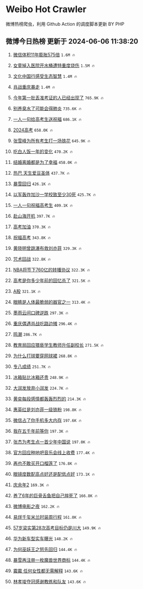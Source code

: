 # Weibo Hot Crawler 



微博热榜爬虫，利用 Github Action 的调度脚本更新 BY PHP 


## 微博今日热榜 更新于 2024-06-06 11:38:20 
1. [微信体积11年膨胀575倍](https://s.weibo.com/weibo?q=%23%E5%BE%AE%E4%BF%A1%E4%BD%93%E7%A7%AF11%E5%B9%B4%E8%86%A8%E8%83%80575%E5%80%8D%23&t=31&band_rank=1&Refer=top) `1.6M 🔥` 

1. [女童掉入医院开水桶遭特重度烧伤](https://s.weibo.com/weibo?q=%23%E5%A5%B3%E7%AB%A5%E6%8E%89%E5%85%A5%E5%8C%BB%E9%99%A2%E5%BC%80%E6%B0%B4%E6%A1%B6%E9%81%AD%E7%89%B9%E9%87%8D%E5%BA%A6%E7%83%A7%E4%BC%A4%23&t=31&band_rank=2&Refer=top) `1.5M 🔥` 

1. [文化中国行感受生态智慧](https://s.weibo.com/weibo?q=%23%E6%96%87%E5%8C%96%E4%B8%AD%E5%9B%BD%E8%A1%8C%E6%84%9F%E5%8F%97%E7%94%9F%E6%80%81%E6%99%BA%E6%85%A7%23&t=31&band_rank=3&Refer=top) `1.4M 🔥` 

1. [肖战重庆暴走](https://s.weibo.com/weibo?q=%23%E8%82%96%E6%88%98%E9%87%8D%E5%BA%86%E6%9A%B4%E8%B5%B0%23&t=31&band_rank=4&Refer=top) `1.4M 🔥` 

1. [今年第一批丢准考证的人已经出现了](https://s.weibo.com/weibo?q=%23%E4%BB%8A%E5%B9%B4%E7%AC%AC%E4%B8%80%E6%89%B9%E4%B8%A2%E5%87%86%E8%80%83%E8%AF%81%E7%9A%84%E4%BA%BA%E5%B7%B2%E7%BB%8F%E5%87%BA%E7%8E%B0%E4%BA%86%23&t=31&band_rank=5&Refer=top) `765.9K 🔥` 

1. [别养臭水了可能会得肺炎](https://s.weibo.com/weibo?q=%23%E5%88%AB%E5%85%BB%E8%87%AD%E6%B0%B4%E4%BA%86%E5%8F%AF%E8%83%BD%E4%BC%9A%E5%BE%97%E8%82%BA%E7%82%8E%23&t=31&band_rank=6&Refer=top) `735.6K 🔥` 

1. [一人一句给高考生送祝福](https://s.weibo.com/weibo?q=%23%E4%B8%80%E4%BA%BA%E4%B8%80%E5%8F%A5%E7%BB%99%E9%AB%98%E8%80%83%E7%94%9F%E9%80%81%E7%A5%9D%E7%A6%8F%23&t=31&band_rank=7&Refer=top) `686.1K 🔥` 

1. [2024高考](https://s.weibo.com/weibo?q=%232024%E9%AB%98%E8%80%83%23&t=31&band_rank=8&Refer=top) `658.0K 🔥` 

1. [张雪峰为所有考生打一场铁花](https://s.weibo.com/weibo?q=%23%E5%BC%A0%E9%9B%AA%E5%B3%B0%E4%B8%BA%E6%89%80%E6%9C%89%E8%80%83%E7%94%9F%E6%89%93%E4%B8%80%E5%9C%BA%E9%93%81%E8%8A%B1%23&t=31&band_rank=9&Refer=top) `645.9K 🔥` 

1. [吃白人饭一年的变化](https://s.weibo.com/weibo?q=%23%E5%90%83%E7%99%BD%E4%BA%BA%E9%A5%AD%E4%B8%80%E5%B9%B4%E7%9A%84%E5%8F%98%E5%8C%96%23&t=31&band_rank=10&Refer=top) `470.2K 🔥` 

1. [结婚离婚都是为了幸福](https://s.weibo.com/weibo?q=%E7%BB%93%E5%A9%9A%E7%A6%BB%E5%A9%9A%E9%83%BD%E6%98%AF%E4%B8%BA%E4%BA%86%E5%B9%B8%E7%A6%8F&t=31&band_rank=11&Refer=top) `458.0K 🔥` 

1. [热巴 天生爱豆圣体](https://s.weibo.com/weibo?q=%E7%83%AD%E5%B7%B4%20%E5%A4%A9%E7%94%9F%E7%88%B1%E8%B1%86%E5%9C%A3%E4%BD%93&t=31&band_rank=12&Refer=top) `437.7K 🔥` 

1. [暴雪回归](https://s.weibo.com/weibo?q=%E6%9A%B4%E9%9B%AA%E5%9B%9E%E5%BD%92&t=31&band_rank=13&Refer=top) `426.1K 🔥` 

1. [以军轰炸加沙一学校致至少30死](https://s.weibo.com/weibo?q=%23%E4%BB%A5%E5%86%9B%E8%BD%B0%E7%82%B8%E5%8A%A0%E6%B2%99%E4%B8%80%E5%AD%A6%E6%A0%A1%E8%87%B4%E8%87%B3%E5%B0%9130%E6%AD%BB%23&t=31&band_rank=14&Refer=top) `425.7K 🔥` 

1. [一人一句祝福高考生](https://s.weibo.com/weibo?q=%23%E4%B8%80%E4%BA%BA%E4%B8%80%E5%8F%A5%E7%A5%9D%E7%A6%8F%E9%AB%98%E8%80%83%E7%94%9F%23&t=31&band_rank=15&Refer=top) `409.1K 🔥` 

1. [赴山海开机](https://s.weibo.com/weibo?q=%E8%B5%B4%E5%B1%B1%E6%B5%B7%E5%BC%80%E6%9C%BA&t=31&band_rank=16&Refer=top) `397.7K 🔥` 

1. [高考加油](https://s.weibo.com/weibo?q=%E9%AB%98%E8%80%83%E5%8A%A0%E6%B2%B9&t=31&band_rank=17&Refer=top) `370.3K 🔥` 

1. [祝福高考](https://s.weibo.com/weibo?q=%23%E7%A5%9D%E7%A6%8F%E9%AB%98%E8%80%83%23&t=31&band_rank=18&Refer=top) `343.8K 🔥` 

1. [黄晓明曾跳瀑布救刘亦菲](https://s.weibo.com/weibo?q=%23%E9%BB%84%E6%99%93%E6%98%8E%E6%9B%BE%E8%B7%B3%E7%80%91%E5%B8%83%E6%95%91%E5%88%98%E4%BA%A6%E8%8F%B2%23&t=31&band_rank=19&Refer=top) `329.3K 🔥` 

1. [咒术回战](https://s.weibo.com/weibo?q=%E5%92%92%E6%9C%AF%E5%9B%9E%E6%88%98&t=31&band_rank=20&Refer=top) `322.8K 🔥` 

1. [NBA将签下760亿的转播协议](https://s.weibo.com/weibo?q=%23NBA%E5%B0%86%E7%AD%BE%E4%B8%8B760%E4%BA%BF%E7%9A%84%E8%BD%AC%E6%92%AD%E5%8D%8F%E8%AE%AE%23&t=31&band_rank=21&Refer=top) `322.3K 🔥` 

1. [高考是你多少年前的回忆杀了](https://s.weibo.com/weibo?q=%23%E9%AB%98%E8%80%83%E6%98%AF%E4%BD%A0%E5%A4%9A%E5%B0%91%E5%B9%B4%E5%89%8D%E7%9A%84%E5%9B%9E%E5%BF%86%E6%9D%80%E4%BA%86%23&t=31&band_rank=22&Refer=top) `321.5K 🔥` 

1. [A股](https://s.weibo.com/weibo?q=A%E8%82%A1&t=31&band_rank=23&Refer=top) `321.1K 🔥` 

1. [眼睛是人体最脆弱的器官之一](https://s.weibo.com/weibo?q=%23%E7%9C%BC%E7%9D%9B%E6%98%AF%E4%BA%BA%E4%BD%93%E6%9C%80%E8%84%86%E5%BC%B1%E7%9A%84%E5%99%A8%E5%AE%98%E4%B9%8B%E4%B8%80%23&t=31&band_rank=24&Refer=top) `313.4K 🔥` 

1. [墨雨云间口碑逆跌](https://s.weibo.com/weibo?q=%23%E5%A2%A8%E9%9B%A8%E4%BA%91%E9%97%B4%E5%8F%A3%E7%A2%91%E9%80%86%E8%B7%8C%23&t=31&band_rank=25&Refer=top) `297.3K 🔥` 

1. [重庆偶遇肖战吃路边摊](https://s.weibo.com/weibo?q=%23%E9%87%8D%E5%BA%86%E5%81%B6%E9%81%87%E8%82%96%E6%88%98%E5%90%83%E8%B7%AF%E8%BE%B9%E6%91%8A%23&t=31&band_rank=26&Refer=top) `296.4K 🔥` 

1. [鸣潮](https://s.weibo.com/weibo?q=%23%E9%B8%A3%E6%BD%AE%23&t=31&band_rank=27&Refer=top) `286.7K 🔥` 

1. [教育局回应猥亵学生教师升任副校长](https://s.weibo.com/weibo?q=%23%E6%95%99%E8%82%B2%E5%B1%80%E5%9B%9E%E5%BA%94%E7%8C%A5%E4%BA%B5%E5%AD%A6%E7%94%9F%E6%95%99%E5%B8%88%E5%8D%87%E4%BB%BB%E5%89%AF%E6%A0%A1%E9%95%BF%23&t=31&band_rank=28&Refer=top) `271.5K 🔥` 

1. [为什么打球要穿网球裙](https://s.weibo.com/weibo?q=%E4%B8%BA%E4%BB%80%E4%B9%88%E6%89%93%E7%90%83%E8%A6%81%E7%A9%BF%E7%BD%91%E7%90%83%E8%A3%99&t=31&band_rank=29&Refer=top) `268.8K 🔥` 

1. [专八成绩](https://s.weibo.com/weibo?q=%E4%B8%93%E5%85%AB%E6%88%90%E7%BB%A9&t=31&band_rank=30&Refer=top) `251.7K 🔥` 

1. [冰箱贴比冰箱还贵](https://s.weibo.com/weibo?q=%23%E5%86%B0%E7%AE%B1%E8%B4%B4%E6%AF%94%E5%86%B0%E7%AE%B1%E8%BF%98%E8%B4%B5%23&t=31&band_rank=31&Refer=top) `248.9K 🔥` 

1. [大润发放弃小润发](https://s.weibo.com/weibo?q=%23%E5%A4%A7%E6%B6%A6%E5%8F%91%E6%94%BE%E5%BC%83%E5%B0%8F%E6%B6%A6%E5%8F%91%23&t=31&band_rank=32&Refer=top) `224.7K 🔥` 

1. [黄奕每段感情都轰轰烈烈的](https://s.weibo.com/weibo?q=%23%E9%BB%84%E5%A5%95%E6%AF%8F%E6%AE%B5%E6%84%9F%E6%83%85%E9%83%BD%E8%BD%B0%E8%BD%B0%E7%83%88%E7%83%88%E7%9A%84%23&t=31&band_rank=33&Refer=top) `214.3K 🔥` 

1. [惠英红是刘亦菲一级铁粉](https://s.weibo.com/weibo?q=%E6%83%A0%E8%8B%B1%E7%BA%A2%E6%98%AF%E5%88%98%E4%BA%A6%E8%8F%B2%E4%B8%80%E7%BA%A7%E9%93%81%E7%B2%89&t=31&band_rank=34&Refer=top) `198.8K 🔥` 

1. [微信占了你手机多大内存](https://s.weibo.com/weibo?q=%23%E5%BE%AE%E4%BF%A1%E5%8D%A0%E4%BA%86%E4%BD%A0%E6%89%8B%E6%9C%BA%E5%A4%9A%E5%A4%A7%E5%86%85%E5%AD%98%23&t=31&band_rank=35&Refer=top) `197.6K 🔥` 

1. [我在五千年前等你](https://s.weibo.com/weibo?q=%23%E6%88%91%E5%9C%A8%E4%BA%94%E5%8D%83%E5%B9%B4%E5%89%8D%E7%AD%89%E4%BD%A0%23&t=31&band_rank=36&Refer=top) `197.3K 🔥` 

1. [张杰为考生点一首少年中国说](https://s.weibo.com/weibo?q=%23%E5%BC%A0%E6%9D%B0%E4%B8%BA%E8%80%83%E7%94%9F%E7%82%B9%E4%B8%80%E9%A6%96%E5%B0%91%E5%B9%B4%E4%B8%AD%E5%9B%BD%E8%AF%B4%23&t=31&band_rank=37&Refer=top) `197.0K 🔥` 

1. [官方回应种地吧音乐会线上收费](https://s.weibo.com/weibo?q=%23%E5%AE%98%E6%96%B9%E5%9B%9E%E5%BA%94%E7%A7%8D%E5%9C%B0%E5%90%A7%E9%9F%B3%E4%B9%90%E4%BC%9A%E7%BA%BF%E4%B8%8A%E6%94%B6%E8%B4%B9%23&t=31&band_rank=38&Refer=top) `177.4K 🔥` 

1. [再也不敢买开口榴莲了](https://s.weibo.com/weibo?q=%23%E5%86%8D%E4%B9%9F%E4%B8%8D%E6%95%A2%E4%B9%B0%E5%BC%80%E5%8F%A3%E6%A6%B4%E8%8E%B2%E4%BA%86%23&t=31&band_rank=39&Refer=top) `176.8K 🔥` 

1. [眼镜度数配高点好还是配低点好](https://s.weibo.com/weibo?q=%23%E7%9C%BC%E9%95%9C%E5%BA%A6%E6%95%B0%E9%85%8D%E9%AB%98%E7%82%B9%E5%A5%BD%E8%BF%98%E6%98%AF%E9%85%8D%E4%BD%8E%E7%82%B9%E5%A5%BD%23&t=31&band_rank=40&Refer=top) `173.1K 🔥` 

1. [庆余年2](https://s.weibo.com/weibo?q=%E5%BA%86%E4%BD%99%E5%B9%B42&t=31&band_rank=41&Refer=top) `169.3K 🔥` 

1. [养了6年的巨骨舌鱼把自己摔死了](https://s.weibo.com/weibo?q=%23%E5%85%BB%E4%BA%866%E5%B9%B4%E7%9A%84%E5%B7%A8%E9%AA%A8%E8%88%8C%E9%B1%BC%E6%8A%8A%E8%87%AA%E5%B7%B1%E6%91%94%E6%AD%BB%E4%BA%86%23&t=31&band_rank=42&Refer=top) `166.8K 🔥` 

1. [微博电影之夜](https://s.weibo.com/weibo?q=%E5%BE%AE%E5%8D%9A%E7%94%B5%E5%BD%B1%E4%B9%8B%E5%A4%9C&t=31&band_rank=43&Refer=top) `162.2K 🔥` 

1. [易烊千玺米兰时装周行程](https://s.weibo.com/weibo?q=%23%E6%98%93%E7%83%8A%E5%8D%83%E7%8E%BA%E7%B1%B3%E5%85%B0%E6%97%B6%E8%A3%85%E5%91%A8%E8%A1%8C%E7%A8%8B%23&t=31&band_rank=44&Refer=top) `161.0K 🔥` 

1. [57岁梁实第28次高考目标仍是川大](https://s.weibo.com/weibo?q=%2357%E5%B2%81%E6%A2%81%E5%AE%9E%E7%AC%AC28%E6%AC%A1%E9%AB%98%E8%80%83%E7%9B%AE%E6%A0%87%E4%BB%8D%E6%98%AF%E5%B7%9D%E5%A4%A7%23&t=31&band_rank=45&Refer=top) `149.9K 🔥` 

1. [华为新车型实车曝光](https://s.weibo.com/weibo?q=%23%E5%8D%8E%E4%B8%BA%E6%96%B0%E8%BD%A6%E5%9E%8B%E5%AE%9E%E8%BD%A6%E6%9B%9D%E5%85%89%23&t=31&band_rank=46&Refer=top) `148.2K 🔥` 

1. [为何巫妖王之怒先回归](https://s.weibo.com/weibo?q=%23%E4%B8%BA%E4%BD%95%E5%B7%AB%E5%A6%96%E7%8E%8B%E4%B9%8B%E6%80%92%E5%85%88%E5%9B%9E%E5%BD%92%23&t=31&band_rank=47&Refer=top) `144.4K 🔥` 

1. [暴雪再注册一枚魔兽世界商标](https://s.weibo.com/weibo?q=%23%E6%9A%B4%E9%9B%AA%E5%86%8D%E6%B3%A8%E5%86%8C%E4%B8%80%E6%9E%9A%E9%AD%94%E5%85%BD%E4%B8%96%E7%95%8C%E5%95%86%E6%A0%87%23&t=31&band_rank=48&Refer=top) `144.4K 🔥` 

1. [霉霉 任何女性都无需解释](https://s.weibo.com/weibo?q=%E9%9C%89%E9%9C%89%20%E4%BB%BB%E4%BD%95%E5%A5%B3%E6%80%A7%E9%83%BD%E6%97%A0%E9%9C%80%E8%A7%A3%E9%87%8A&t=31&band_rank=49&Refer=top) `143.6K 🔥` 

1. [林孝埈夺冠感谢教练和队友](https://s.weibo.com/weibo?q=%E6%9E%97%E5%AD%9D%E5%9F%88%E5%A4%BA%E5%86%A0%E6%84%9F%E8%B0%A2%E6%95%99%E7%BB%83%E5%92%8C%E9%98%9F%E5%8F%8B&t=31&band_rank=50&Refer=top) `143.6K 🔥` 

